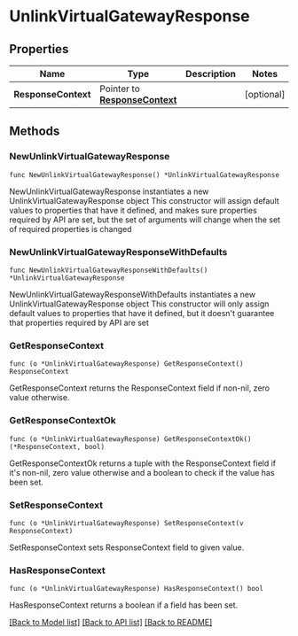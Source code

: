 # UnlinkVirtualGatewayResponse

## Properties

Name | Type | Description | Notes
------------ | ------------- | ------------- | -------------
**ResponseContext** | Pointer to [**ResponseContext**](ResponseContext.md) |  | [optional] 

## Methods

### NewUnlinkVirtualGatewayResponse

`func NewUnlinkVirtualGatewayResponse() *UnlinkVirtualGatewayResponse`

NewUnlinkVirtualGatewayResponse instantiates a new UnlinkVirtualGatewayResponse object
This constructor will assign default values to properties that have it defined,
and makes sure properties required by API are set, but the set of arguments
will change when the set of required properties is changed

### NewUnlinkVirtualGatewayResponseWithDefaults

`func NewUnlinkVirtualGatewayResponseWithDefaults() *UnlinkVirtualGatewayResponse`

NewUnlinkVirtualGatewayResponseWithDefaults instantiates a new UnlinkVirtualGatewayResponse object
This constructor will only assign default values to properties that have it defined,
but it doesn't guarantee that properties required by API are set

### GetResponseContext

`func (o *UnlinkVirtualGatewayResponse) GetResponseContext() ResponseContext`

GetResponseContext returns the ResponseContext field if non-nil, zero value otherwise.

### GetResponseContextOk

`func (o *UnlinkVirtualGatewayResponse) GetResponseContextOk() (*ResponseContext, bool)`

GetResponseContextOk returns a tuple with the ResponseContext field if it's non-nil, zero value otherwise
and a boolean to check if the value has been set.

### SetResponseContext

`func (o *UnlinkVirtualGatewayResponse) SetResponseContext(v ResponseContext)`

SetResponseContext sets ResponseContext field to given value.

### HasResponseContext

`func (o *UnlinkVirtualGatewayResponse) HasResponseContext() bool`

HasResponseContext returns a boolean if a field has been set.


[[Back to Model list]](../README.md#documentation-for-models) [[Back to API list]](../README.md#documentation-for-api-endpoints) [[Back to README]](../README.md)


